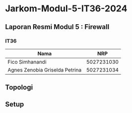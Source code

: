 # Jarkom-Modul-5-IT36-2024

## Laporan Resmi Modul 5 : Firewall

### IT36

| Nama                        | NRP           |
|-----------------------------|---------------|
| Fico Simhanandi                | 5027231030   |
| Agnes Zenobia Griselda Petrina | 5027231034    |



## Topologi
## Setup
